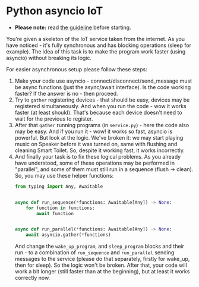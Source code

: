 # Python asyncio IoT

- **Please note:** read [the guideline](https://github.com/mate-academy/py-task-guideline/blob/main/README.md)
before starting.

You're given a skeleton of the IoT service taken from the internet.
As you have noticed - it's fully synchronous and has blocking operations (sleep for example).
The idea of this task is to make the program work faster (using asyncio) without breaking its logic.

For easier asynchronous setup please follow these steps:
1. Make your code use asyncio - connect/disconnect/send_message must be async functions (just the async/await interface). 
   Is the code working faster? If the answer is no - then proceed.
2. Try to `gather` registering devices - that should be easy, devices may be registered simultaneously.
   And when you run the code - wow it works faster (at least should). 
   That's because each device doesn't need to wait for the previous to register.
3. After that `gather` running programs (in `service.py`) - here the code also may be easy.
   And if you run it - wow! it works so fast, asyncio is powerful. But look at the logic.
   We've broken it: we may start playing music on Speaker before it was turned on, 
   same with flushing and cleaning Smart Toilet. So, despite it working fast, it works incorrectly.
4. And finally your task is to fix these logical problems. As you already have understood, some of these
   operations may be performed in "parallel", and some of them must still run in a sequence (flush -> clean).
   So, you may use these helper functions:
    ```python
    from typing import Any, Awaitable
    
    
    async def run_sequence(*functions: Awaitable[Any]) -> None:
        for function in functions:
            await function
    
    
    async def run_parallel(*functions: Awaitable[Any]) -> None:
        await asyncio.gather(*functions)
    ```
   And change the `wake_up_program`, and `sleep_program` blocks and their run - to a combination of
   `run_sequence` and `run_parallel` sending messages to the service (please do that separately, firstly for wake_up, then for sleep). 
   So the logic won't be broken. After that, your code will work a bit longer (still faster than at the beginning), 
   but at least it works correctly now.
    



